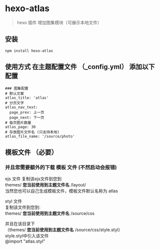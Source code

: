 # hexo-atlas

> hexo 插件
> 增加图集模块（可展示本地文件）

## 安装
```shell
npm install hexo-atlas
```

## 使用方式 在主题配置文件 （_config.yml） 添加以下配置

```
### 图集配置
# 默认文案
atlas_title: 'atlas'
# 分页文字
atlas_nav_text:
  page_prev: 上一页
  page_next: 下一页
# 每页图片数量
atlas_page: 30
# 存放图片文件名 (只支持本地)
atlas_file_name: '/source/photo'
```
## 模板文件 （必要）
### 并且您需要额外的下载 模板 文件 (不然启动会报错)
ejs 文件
[](https://github.com/lgsn/hexo-atlas/blob/master/module-file/atlas.ejs)
复制该ejs文件到您到  
themes/ **您当前使用到主题文件名** /layout/  
当然您也可以自己生成模板文件，模板文件默认名称为 atlas  

[](https://github.com/lgsn/hexo-atlas/blob/master/module-file/atlas.styl)
styl 文件  
复制该文件到您到:  
themes/ **您当前使用到主题文件名** /source/css  

并且在该目录下   
（themes/ **您当前使用到主题文件名** /source/css/style.styl）   
style.styl中引入该文件  
@import "atlas.styl"  
